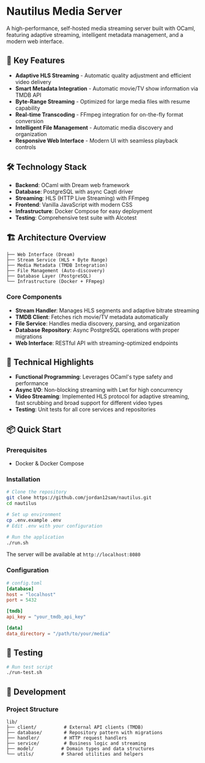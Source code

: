 # Nautilus Media Server

A high-performance, self-hosted media streaming server built with OCaml, featuring adaptive streaming, intelligent metadata management, and a modern web interface.

## 🚀 Key Features

- **Adaptive HLS Streaming** - Automatic quality adjustment and efficient video delivery
- **Smart Metadata Integration** - Automatic movie/TV show information via TMDB API
- **Byte-Range Streaming** - Optimized for large media files with resume capability
- **Real-time Transcoding** - FFmpeg integration for on-the-fly format conversion
- **Intelligent File Management** - Automatic media discovery and organization
- **Responsive Web Interface** - Modern UI with seamless playback controls

## 🛠 Technology Stack

- **Backend**: OCaml with Dream web framework
- **Database**: PostgreSQL with async Caqti driver
- **Streaming**: HLS (HTTP Live Streaming) with FFmpeg
- **Frontend**: Vanilla JavaScript with modern CSS
- **Infrastructure**: Docker Compose for easy deployment
- **Testing**: Comprehensive test suite with Alcotest

## 🏗 Architecture Overview

```
├── Web Interface (Dream)
├── Stream Service (HLS + Byte Range)
├── Media Metadata (TMDB Integration)
├── File Management (Auto-discovery)
├── Database Layer (PostgreSQL)
└── Infrastructure (Docker + FFmpeg)
```

### Core Components

- **Stream Handler**: Manages HLS segments and adaptive bitrate streaming
- **TMDB Client**: Fetches rich movie/TV metadata automatically  
- **File Service**: Handles media discovery, parsing, and organization
- **Database Repository**: Async PostgreSQL operations with proper migrations
- **Web Interface**: RESTful API with streaming-optimized endpoints

## 🎯 Technical Highlights

- **Functional Programming**: Leverages OCaml's type safety and performance
- **Async I/O**: Non-blocking streaming with Lwt for high concurrency
- **Video Streaming**: Implemented HLS protocol for adaptive streaming, fast scrubbing and broad support for different video types
- **Testing**: Unit tests for all core services and repositories

## 📦 Quick Start

### Prerequisites

- Docker & Docker Compose

### Installation

```bash
# Clone the repository
git clone https://github.com/jordan12sam/nautilus.git
cd nautilus

# Set up environment
cp .env.example .env
# Edit .env with your configuration

# Run the application
./run.sh
```

The server will be available at `http://localhost:8080`

### Configuration

```toml
# config.toml
[database]
host = "localhost"
port = 5432

[tmdb]
api_key = "your_tmdb_api_key"

[data]
data_directory = "/path/to/your/media"
```

## 🧪 Testing

```bash
# Run test script
./run-test.sh
```

## 🔧 Development

### Project Structure

```
lib/
├── client/          # External API clients (TMDB)
├── database/        # Repository pattern with migrations
├── handler/         # HTTP request handlers  
├── service/         # Business logic and streaming
├── model/          # Domain types and data structures
└── utils/          # Shared utilities and helpers
```